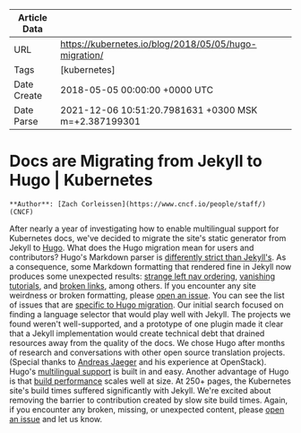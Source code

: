 |             Article Data             ||
| ----------------- | ----------------- |
| URL               | https://kubernetes.io/blog/2018/05/05/hugo-migration/        |
| Tags              | [kubernetes]       |
| Date Create       | 2018-05-05 00:00:00 &#43;0000 UTC |
| Date Parse        | 2021-12-06 10:51:20.7981631 &#43;0300 MSK m=&#43;2.387199301  |

# Docs are Migrating from Jekyll to Hugo | Kubernetes

	
	
	
	
	**Author**: [Zach Corleissen](https://www.cncf.io/people/staff/) (CNCF)
After nearly a year of investigating how to enable multilingual support for Kubernetes docs, we&#39;ve decided to migrate the site&#39;s static generator from Jekyll to [Hugo](https://gohugo.io/).
What does the Hugo migration mean for users and contributors?
Hugo&#39;s Markdown parser is [differently strict than Jekyll&#39;s](https://gohugo.io/getting-started/configuration/#configure-blackfriday). As a consequence, some Markdown formatting that rendered fine in Jekyll now produces some unexpected results: [strange left nav ordering](https://github.com/kubernetes/website/issues/8258), [vanishing tutorials](https://github.com/kubernetes/website/issues/8247), and [broken links](https://github.com/kubernetes/website/issues/8246), among others.
If you encounter any site weirdness or broken formatting, please [open an issue](https://github.com/kubernetes/website/issues/new). You can see the list of issues that are [specific to Hugo migration](https://github.com/kubernetes/website/issues?q=is%3Aissue&#43;is%3Aopen&#43;Hugo&#43;label%3A%22Needs&#43;Docs&#43;Review%22).
Our initial search focused on finding a language selector that would play well with Jekyll. The projects we found weren&#39;t well-supported, and a prototype of one plugin made it clear that a Jekyll implementation would create technical debt that drained resources away from the quality of the docs.
We chose Hugo after months of research and conversations with other open source translation projects. (Special thanks to [Andreas Jaeger](https://twitter.com/jaegerandi?lang=da) and his experience at OpenStack). Hugo&#39;s [multilingual support](https://gohugo.io/content-management/multilingual/) is built in and easy.
Another advantage of Hugo is that [build performance](https://gohugo.io/troubleshooting/build-performance/) scales well at size. At 250&#43; pages, the Kubernetes site&#39;s build times suffered significantly with Jekyll. We&#39;re excited about removing the barrier to contribution created by slow site build times.
Again, if you encounter any broken, missing, or unexpected content, please [open an issue](https://github.com/kubernetes/website/issues/new) and let us know.


	

	


